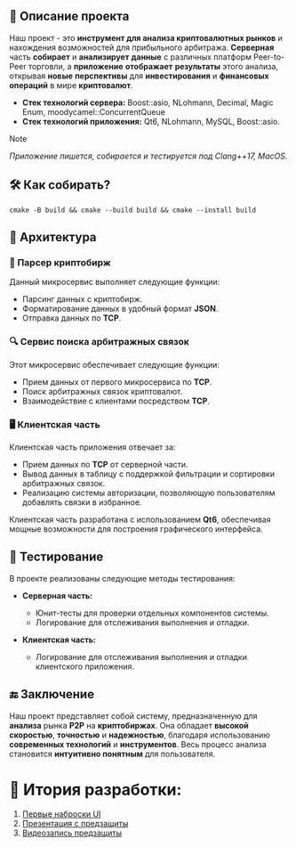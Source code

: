 ## 🚀 Описание проекта

Наш проект - это **инструмент для анализа криптовалютных рынков** и нахождения возможностей для прибыльного арбитража. **Серверная** часть **собирает** и **анализирует** **данные** с различных платформ Peer-to-Peer торговли, а **приложение** **отображает** **результаты** этого анализа, открывая **новые** **перспективы** для **инвестирования** и **финансовых операций** в мире **криптовалют**.

* **Стек технологий сервера:** Boost::asio, NLohmann, Decimal, Magic Enum, moodycamel::ConcurrentQueue
* **Стек технологий приложения:** Qt6, NLohmann, MySQL, Boost::asio.

> [!NOTE]
>  *Приложение пишется, собирается и тестируется под Clang++17, MacOS.*

## 🛠️ Как собирать?

``` shell
cmake -B build && cmake --build build && cmake --install build
```

## 🧩 Архитектура

### 🔄 Парсер криптобирж

Данный микросервис выполняет следующие функции:

- Парсинг данных с криптобирж.
- Форматирование данных в удобный формат **JSON**.
- Отправка данных по **TCP**.

### 🔍 Сервис поиска арбитражных связок

Этот микросервис обеспечивает следующие функции:

- Прием данных от первого микросервиса по **TCP**.
- Поиск арбитражных связок криптовалют.
- Взаимодействие с клиентами посредством **TCP**.

### 🖥️ Клиентская часть

Клиентская часть приложения отвечает за:

- Прием данных по **TCP** от серверной части.
- Вывод данных в таблицу с поддержкой фильтрации и сортировки арбитражных связок.
- Реализацию системы авторизации, позволяющую пользователям добавлять связки в избранное.

Клиентская часть разработана с использованием **Qt6**, обеспечивая мощные возможности для построения графического интерфейса.

## 🧪 Тестирование
В проекте реализованы следующие методы тестирования:

* **Серверная часть:**

  - Юнит-тесты для проверки отдельных компонентов системы.
  - Логирование для отслеживания выполнения и отладки.

* **Клиентская часть:**

  - Логирование для отслеживания выполнения и отладки клиентского приложения.


## 🔚 Заключение

Наш проект представляет собой систему, предназначенную для **анализа** рынка **P2P** на **криптобиржах**. Она обладает **высокой скоростью**, **точностью** и **надежностью**, благодаря использованию **современных технологий** и **инструментов**. Весь процесс анализа становится **интуитивно понятным** для пользователя.




# 📅 Итория разработки:
1. [Первые наброски UI](https://arc.net/e/482FD89B-F6DA-4F38-9423-1BED0E5B8C8F)
2. [Презентация с предзащиты](https://docs.google.com/presentation/d/1NrUOuDGumqUUWVuxRqMIdVQsbHfAztYD_oqa6h2195s/edit#slide=id.g2c944cb5879_4_62)
3. [Видеозапись предзащиты](https://youtu.be/aajr6Wu4m8k)